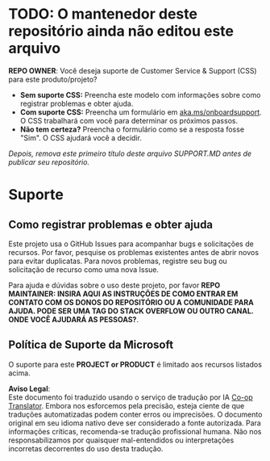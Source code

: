 <!--
CO_OP_TRANSLATOR_METADATA:
{
  "original_hash": "62fe65c1d8e3796c01aa1e3c89666cba",
  "translation_date": "2025-06-12T11:17:05+00:00",
  "source_file": "SUPPORT.md",
  "language_code": "pt"
}
-->
# TODO: O mantenedor deste repositório ainda não editou este arquivo

**REPO OWNER**: Você deseja suporte de Customer Service & Support (CSS) para este produto/projeto?

- **Sem suporte CSS:** Preencha este modelo com informações sobre como registrar problemas e obter ajuda.
- **Com suporte CSS:** Preencha um formulário em [aka.ms/onboardsupport](https://aka.ms/onboardsupport). O CSS trabalhará com você para determinar os próximos passos.
- **Não tem certeza?** Preencha o formulário como se a resposta fosse "Sim". O CSS ajudará você a decidir.

*Depois, remova este primeiro título deste arquivo SUPPORT.MD antes de publicar seu repositório.*

# Suporte

## Como registrar problemas e obter ajuda

Este projeto usa o GitHub Issues para acompanhar bugs e solicitações de recursos. Por favor, pesquise os problemas existentes antes de abrir novos para evitar duplicatas. Para novos problemas, registre seu bug ou solicitação de recurso como uma nova Issue.

Para ajuda e dúvidas sobre o uso deste projeto, por favor **REPO MAINTAINER: INSIRA AQUI AS INSTRUÇÕES DE COMO ENTRAR EM CONTATO COM OS DONOS DO REPOSITÓRIO OU A COMUNIDADE PARA AJUDA. PODE SER UMA TAG DO STACK OVERFLOW OU OUTRO CANAL. ONDE VOCÊ AJUDARÁ AS PESSOAS?**.

## Política de Suporte da Microsoft

O suporte para este **PROJECT or PRODUCT** é limitado aos recursos listados acima.

**Aviso Legal**:  
Este documento foi traduzido usando o serviço de tradução por IA [Co-op Translator](https://github.com/Azure/co-op-translator). Embora nos esforcemos pela precisão, esteja ciente de que traduções automatizadas podem conter erros ou imprecisões. O documento original em seu idioma nativo deve ser considerado a fonte autorizada. Para informações críticas, recomenda-se tradução profissional humana. Não nos responsabilizamos por quaisquer mal-entendidos ou interpretações incorretas decorrentes do uso desta tradução.
